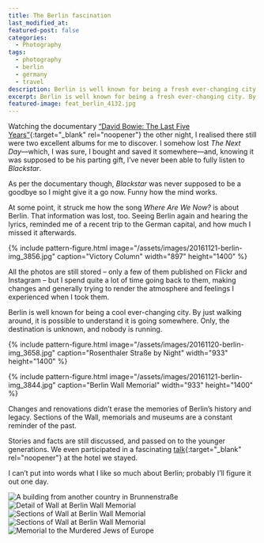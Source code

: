 ```yaml
---
title: The Berlin fascination
last_modified_at: 
featured-post: false
categories:
  - Photography
tags:
  - photography
  - berlin
  - germany
  - travel
description: Berlin is well known for being a fresh ever-changing city. By walking around, you see it's headed somewhere. Only, the destination is unknown and nobody is running.
excerpt: Berlin is well known for being a fresh ever-changing city. By walking around, you see it's headed somewhere. Only, the destination is unknown and nobody is running.
featured-image: feat_berlin_4132.jpg
---
```

Watching the documentary [“David Bowie: The Last Five Years”](http://www.bbc.co.uk/iplayer/episode/b088ktm6/david-bowie-the-last-five-years){:target="_blank" rel="noopener"} the other night, I realised there still were two excellent albums for me to discover. I somehow lost _The Next Day_––which, I was sure, I bought and saved it somewhere––and, knowing it was supposed to be his parting gift, I’ve never been able to fully listen to _Blackstar_.

As per the documentary though, _Blackstar_ was never supposed to be a goodbye so I might give it a go now. Funny how the mind works.

At some point, it struck me how the song _Where Are We Now?_ is about Berlin. That information was lost, too. Seeing Berlin again and hearing the lyrics, reminded me of a recent trip to the German capital, and how much I missed it afterwards.

{% include pattern-figure.html image="/assets/images/20161121-berlin-img_3856.jpg" caption="Victory Column" width="897" height="1400" %}

All the photos are still stored – only a few of them published on Flickr and Instagram – but I spend quite a lot of time going back to them, making changes and generally trying to render the atmosphere and feelings I experienced when I took them.

Berlin is well known for being a cool ever-changing city. By just walking around, it is possible to understand it is going somewhere. Only, the destination is unknown, and nobody is running.

{% include pattern-figure.html image="/assets/images/20161120-berlin-img_3658.jpg" caption="Rosenthaler Straße by Night" width="933" height="1400" %}

{% include pattern-figure.html image="/assets/images/20161121-berlin-img_3844.jpg" caption="Berlin Wall Memorial" width="933" height="1400" %}

Changes and renovations didn’t erase the memories of Berlin’s history and legacy. Sections of the Wall, memorials and museums are a constant reminder of the past.

Stories and facts are still discussed, and passed on to the younger generations. We even participated in a fascinating [talk](https://www.circus-berlin.de/de/Veranstaltung/the-circus-talks-4/?instance_id=367){:target="_blank" rel="noopener"} at the hotel we stayed.

I can’t put into words what I like so much about Berlin; probably I’ll figure it out one day.

![A building from another country in Brunnenstraße](/assets/images/20161121-berlin-img_3801.jpg)
![Detail of Wall at Berlin Wall Memorial](/assets/images/20161121-berlin-img_3812.jpg)
![Sections of Wall at Berlin Wall Memorial](/assets/images/20161121-berlin-img_3827.jpg)
![Sections of Wall at Berlin Wall Memorial](/assets/images/20161121-berlin-img_3815.jpg)
![Memorial to the Murdered Jews of Europe](/assets/images/20161121-berlin-img_3863.jpg)
